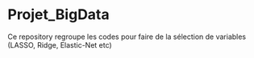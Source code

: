 # Projet_BigData
Ce repository regroupe les codes pour faire de la sélection de variables (LASSO, Ridge, Elastic-Net etc)
